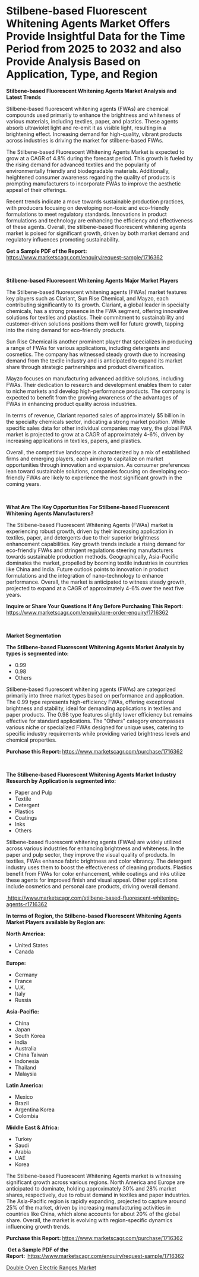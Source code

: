 <p><h1>Stilbene-based Fluorescent Whitening Agents Market Offers Provide Insightful Data for the Time Period from 2025 to 2032 and also Provide Analysis Based on Application, Type, and Region</h1></p><p><strong>Stilbene-based Fluorescent Whitening Agents Market Analysis and Latest Trends</strong></p>
<p><p>Stilbene-based fluorescent whitening agents (FWAs) are chemical compounds used primarily to enhance the brightness and whiteness of various materials, including textiles, paper, and plastics. These agents absorb ultraviolet light and re-emit it as visible light, resulting in a brightening effect. Increasing demand for high-quality, vibrant products across industries is driving the market for stilbene-based FWAs.</p><p>The Stilbene-based Fluorescent Whitening Agents Market is expected to grow at a CAGR of 4.8% during the forecast period. This growth is fueled by the rising demand for advanced textiles and the popularity of environmentally friendly and biodegradable materials. Additionally, heightened consumer awareness regarding the quality of products is prompting manufacturers to incorporate FWAs to improve the aesthetic appeal of their offerings.</p><p>Recent trends indicate a move towards sustainable production practices, with producers focusing on developing non-toxic and eco-friendly formulations to meet regulatory standards. Innovations in product formulations and technology are enhancing the efficiency and effectiveness of these agents. Overall, the stilbene-based fluorescent whitening agents market is poised for significant growth, driven by both market demand and regulatory influences promoting sustainability.</p></p>
<p><strong>Get a Sample PDF of the Report:&nbsp;</strong> <a href="https://www.marketscagr.com/enquiry/request-sample/1716362?utm_campaign=2304&utm_medium=2&utm_source=Github&utm_content=ia&utm_term=28032025&utm_id=stilbene-based-fluorescent-whitening-agents">https://www.marketscagr.com/enquiry/request-sample/1716362</a></p>
<p>&nbsp;</p>
<p><strong>Stilbene-based Fluorescent Whitening Agents Major Market Players</strong></p>
<p><p>The Stilbene-based fluorescent whitening agents (FWAs) market features key players such as Clariant, Sun Rise Chemical, and Mayzo, each contributing significantly to its growth. Clariant, a global leader in specialty chemicals, has a strong presence in the FWA segment, offering innovative solutions for textiles and plastics. Their commitment to sustainability and customer-driven solutions positions them well for future growth, tapping into the rising demand for eco-friendly products.</p><p>Sun Rise Chemical is another prominent player that specializes in producing a range of FWAs for various applications, including detergents and cosmetics. The company has witnessed steady growth due to increasing demand from the textile industry and is anticipated to expand its market share through strategic partnerships and product diversification.</p><p>Mayzo focuses on manufacturing advanced additive solutions, including FWAs. Their dedication to research and development enables them to cater to niche markets and develop high-performance products. The company is expected to benefit from the growing awareness of the advantages of FWAs in enhancing product quality across industries.</p><p>In terms of revenue, Clariant reported sales of approximately $5 billion in the specialty chemicals sector, indicating a strong market position. While specific sales data for other individual companies may vary, the global FWA market is projected to grow at a CAGR of approximately 4-6%, driven by increasing applications in textiles, papers, and plastics.</p><p>Overall, the competitive landscape is characterized by a mix of established firms and emerging players, each aiming to capitalize on market opportunities through innovation and expansion. As consumer preferences lean toward sustainable solutions, companies focusing on developing eco-friendly FWAs are likely to experience the most significant growth in the coming years.</p></p>
<p>&nbsp;</p>
<p><strong>What Are The Key Opportunities For Stilbene-based Fluorescent Whitening Agents Manufacturers?</strong></p>
<p><p>The Stilbene-based Fluorescent Whitening Agents (FWAs) market is experiencing robust growth, driven by their increasing application in textiles, paper, and detergents due to their superior brightness enhancement capabilities. Key growth trends include a rising demand for eco-friendly FWAs and stringent regulations steering manufacturers towards sustainable production methods. Geographically, Asia-Pacific dominates the market, propelled by booming textile industries in countries like China and India. Future outlook points to innovation in product formulations and the integration of nano-technology to enhance performance. Overall, the market is anticipated to witness steady growth, projected to expand at a CAGR of approximately 4-6% over the next five years.</p></p>
<p><strong>Inquire or Share Your Questions If Any Before Purchasing This Report:</strong> <a href="https://www.marketscagr.com/enquiry/pre-order-enquiry/1716362?utm_campaign=2304&utm_medium=2&utm_source=Github&utm_content=ia&utm_term=28032025&utm_id=stilbene-based-fluorescent-whitening-agents">https://www.marketscagr.com/enquiry/pre-order-enquiry/1716362</a></p>
<p>&nbsp;</p>
<p><strong>Market Segmentation</strong></p>
<p><strong>The Stilbene-based Fluorescent Whitening Agents Market Analysis by types is segmented into:</strong></p>
<p><ul><li>0.99</li><li>0.98</li><li>Others</li></ul></p>
<p><p>Stilbene-based fluorescent whitening agents (FWAs) are categorized primarily into three market types based on performance and application. The 0.99 type represents high-efficiency FWAs, offering exceptional brightness and stability, ideal for demanding applications in textiles and paper products. The 0.98 type features slightly lower efficiency but remains effective for standard applications. The "Others" category encompasses various niche or specialized FWAs designed for unique uses, catering to specific industry requirements while providing varied brightness levels and chemical properties.</p></p>
<p><strong>Purchase this Report:&nbsp;</strong><a href="https://www.marketscagr.com/purchase/1716362?utm_campaign=2304&utm_medium=2&utm_source=Github&utm_content=ia&utm_term=28032025&utm_id=stilbene-based-fluorescent-whitening-agents">https://www.marketscagr.com/purchase/1716362</a></p>
<p>&nbsp;</p>
<p><strong>The Stilbene-based Fluorescent Whitening Agents Market Industry Research by Application is segmented into:</strong></p>
<p><ul><li>Paper and Pulp</li><li>Textile</li><li>Detergent</li><li>Plastics</li><li>Coatings</li><li>Inks</li><li>Others</li></ul></p>
<p><p>Stilbene-based fluorescent whitening agents (FWAs) are widely utilized across various industries for enhancing brightness and whiteness. In the paper and pulp sector, they improve the visual quality of products. In textiles, FWAs enhance fabric brightness and color vibrancy. The detergent industry uses them to boost the effectiveness of cleaning products. Plastics benefit from FWAs for color enhancement, while coatings and inks utilize these agents for improved finish and visual appeal. Other applications include cosmetics and personal care products, driving overall demand.</p></p>
<p><a href="https://www.marketscagr.com/stilbene-based-fluorescent-whitening-agents-r1716362?utm_campaign=2304&utm_medium=2&utm_source=Github&utm_content=ia&utm_term=28032025&utm_id=stilbene-based-fluorescent-whitening-agents">&nbsp;https://www.marketscagr.com/stilbene-based-fluorescent-whitening-agents-r1716362</a></p>
<p><strong>In terms of Region, the Stilbene-based Fluorescent Whitening Agents Market Players available by Region are:</strong></p>
<p>
    <p> <strong> North America: </strong>
        <ul>
            <li>United States</li>
            <li>Canada</li>
        </ul>
        </p> 
    <p> <strong> Europe: </strong>
        <ul>
            <li>Germany</li>
            <li>France</li>
            <li>U.K.</li>
            <li>Italy</li>
            <li>Russia</li>
        </ul>
        </p> 
    <p> <strong> Asia-Pacific: </strong>
        <ul>
            <li>China</li>
            <li>Japan</li>
            <li>South Korea</li>
            <li>India</li>
            <li>Australia</li>
            <li>China Taiwan</li>
            <li>Indonesia</li>
            <li>Thailand</li>
            <li>Malaysia</li>
        </ul>
        </p> 
    <p> <strong> Latin America: </strong>
        <ul>
            <li>Mexico</li>
            <li>Brazil</li>
            <li>Argentina Korea</li>
            <li>Colombia</li>
        </ul>
        </p> 
    <p> <strong> Middle East & Africa: </strong>
        <ul>
            <li>Turkey</li>
            <li>Saudi</li>
            <li>Arabia</li>
            <li>UAE</li>
            <li>Korea</li>
        </ul>
    </p>
    </p>
<p><p>The Stilbene-based Fluorescent Whitening Agents market is witnessing significant growth across various regions. North America and Europe are anticipated to dominate, holding approximately 30% and 28% market shares, respectively, due to robust demand in textiles and paper industries. The Asia-Pacific region is rapidly expanding, projected to capture around 25% of the market, driven by increasing manufacturing activities in countries like China, which alone accounts for about 20% of the global share. Overall, the market is evolving with region-specific dynamics influencing growth trends.</p></p>
<p><strong>Purchase this Report: </strong><a href="https://www.marketscagr.com/purchase/1716362?utm_campaign=2304&utm_medium=2&utm_source=Github&utm_content=ia&utm_term=28032025&utm_id=stilbene-based-fluorescent-whitening-agents">https://www.marketscagr.com/purchase/1716362</a></p>
<p>&nbsp;<strong>Get a Sample PDF of the Report:&nbsp;&nbsp;</strong><a href="https://www.marketscagr.com/enquiry/request-sample/1716362?utm_campaign=2304&utm_medium=2&utm_source=Github&utm_content=ia&utm_term=28032025&utm_id=stilbene-based-fluorescent-whitening-agents">https://www.marketscagr.com/enquiry/request-sample/1716362</a></p>
<p><strong></strong></p>
<p><p><a href="https://github.com/gullattedenna/Market-Research-Report-List-1/blob/main/double-oven-electric-ranges-market.md?utm_campaign=2304&utm_medium=2&utm_source=Github&utm_content=ia&utm_term=28032025&utm_id=stilbene-based-fluorescent-whitening-agents">Double Oven Electric Ranges Market</a></p></p>